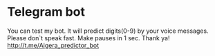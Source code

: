 # Telegram bot
You can test my bot. It will predict digits(0-9) by your voice messages. Please don`t speak fast. Make pauses in 1 sec. Thank ya!
http://t.me/Aigera_predictor_bot
